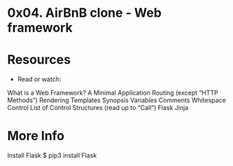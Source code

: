 # 0x04. AirBnB clone - Web framework

# Resources
* Read or watch:

What is a Web Framework?
A Minimal Application
Routing (except “HTTP Methods”)
Rendering Templates
Synopsis
Variables
Comments
Whitespace Control
List of Control Structures (read up to “Call”)
Flask
Jinja

# More Info
Install Flask
$ pip3 install Flask

